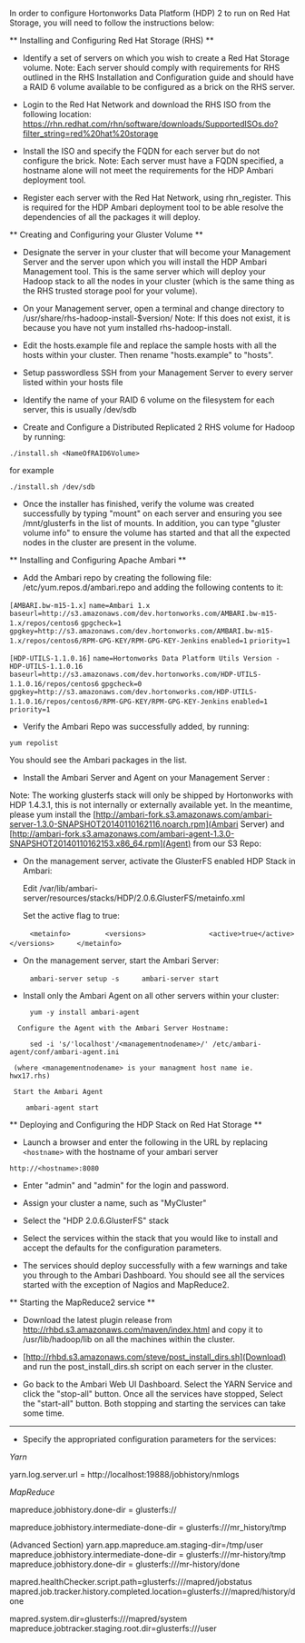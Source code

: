 In order to configure Hortonworks Data Platform (HDP) 2 to run on Red Hat Storage, you will need to follow the instructions below:

** Installing and Configuring Red Hat Storage (RHS) **

* Identify a set of servers on which you wish to create a Red Hat Storage volume. Note: Each server should comply with requirements for RHS outlined in the RHS Installation and Configuration guide and should have a RAID 6 volume available to be configured as a brick on the RHS server.

* Login to the Red Hat Network and download the RHS ISO from the following location: 
https://rhn.redhat.com/rhn/software/downloads/SupportedISOs.do?filter_string=red%20hat%20storage

* Install the ISO and specify the FQDN for each server but do not configure the brick. Note: Each server must have a FQDN specified, a hostname alone will not meet the requirements for the HDP Ambari deployment tool.

* Register each server with the Red Hat Network, using rhn_register. This is required for the HDP Ambari deployment tool to be able resolve the dependencies of all the packages it will deploy.

** Creating and Configuring your Gluster Volume **

* Designate the server in your cluster that will become your Management Server and the server upon which you will install the HDP Ambari Management tool. This is the same server which will deploy your Hadoop stack to all the nodes in your cluster (which is the same thing as the RHS trusted storage pool for your volume).

* On your Management server, open a terminal and change directory to /usr/share/rhs-hadoop-install-$version/   Note: If this does not exist, it is because you have not yum installed rhs-hadoop-install. 

* Edit the hosts.example file and replace the sample hosts with all the hosts within your cluster. Then rename "hosts.example" to "hosts".

* Setup passwordless SSH from your Management Server to every server listed within your hosts file

* Identify the name of your RAID 6 volume on the filesystem for each server, this is usually /dev/sdb

* Create and Configure a Distributed Replicated 2 RHS volume for Hadoop by running:

`./install.sh <NameOfRAID6Volume>`

for example

`./install.sh /dev/sdb`

* Once the installer has finished, verify the volume was created successfully by typing "mount" on each server and ensuring you see /mnt/glusterfs in the list of mounts. In addition, you can type "gluster volume info" to ensure the volume has started and that all the expected nodes in the cluster are present in the volume.

** Installing and Configuring Apache Ambari **

* Add the Ambari repo by creating the following file: /etc/yum.repos.d/ambari.repo and adding the following contents to it:
		
`[AMBARI.bw-m15-1.x]`
`name=Ambari 1.x`
`baseurl=http://s3.amazonaws.com/dev.hortonworks.com/AMBARI.bw-m15-1.x/repos/centos6`
`gpgcheck=1`
`gpgkey=http://s3.amazonaws.com/dev.hortonworks.com/AMBARI.bw-m15-1.x/repos/centos6/RPM-GPG-KEY/RPM-GPG-KEY-Jenkins`
`enabled=1`
`priority=1`
		
`[HDP-UTILS-1.1.0.16]`
`name=Hortonworks Data Platform Utils Version - HDP-UTILS-1.1.0.16`
`baseurl=http://s3.amazonaws.com/dev.hortonworks.com/HDP-UTILS-1.1.0.16/repos/centos6`
`gpgcheck=0`
`gpgkey=http://s3.amazonaws.com/dev.hortonworks.com/HDP-UTILS-1.1.0.16/repos/centos6/RPM-GPG-KEY/RPM-GPG-KEY-Jenkins`
`enabled=1`
`priority=1`

* Verify the Ambari Repo was successfully added, by running:

`yum repolist` 

   You should see the Ambari packages in the list.

* Install the Ambari Server and Agent on your Management Server :    

Note: The working glusterfs stack will only be shipped by Hortonworks with HDP 1.4.3.1, this is not internally or externally available yet. In the meantime, please yum install the [http://ambari-fork.s3.amazonaws.com/ambari-server-1.3.0-SNAPSHOT20140110162116.noarch.rpm](Ambari Server) and [http://ambari-fork.s3.amazonaws.com/ambari-agent-1.3.0-SNAPSHOT20140110162153.x86_64.rpm](Agent) from our S3 Repo:

* On the management server, activate the GlusterFS enabled HDP Stack in Ambari:

   Edit /var/lib/ambari-server/resources/stacks/HDP/2.0.6.GlusterFS/metainfo.xml

   Set the active flag to true:
     
`     <metainfo>`
`        <versions>`
`               <active>true</active>`
`         </versions>`
`     </metainfo>`

* On the management server, start the Ambari Server:

`     ambari-server setup -s`
`     ambari-server start`


*  Install only the Ambari Agent on all other servers within your cluster:

`     yum -y install ambari-agent`

      Configure the Agent with the Ambari Server Hostname: 

`     sed -i 's/'localhost'/<managementnodename>/' /etc/ambari-agent/conf/ambari-agent.ini`

     (where <managementnodename> is your managment host name ie. hwx17.rhs)

     Start the Ambari Agent 
 
`    ambari-agent start`


** Deploying and Configuring the HDP Stack on Red Hat Storage **


* Launch a browser and enter the following in the URL by replacing `<hostname>` with the hostname of your ambari server 

`http://<hostname>:8080`

* Enter "admin" and "admin" for the login and password.

* Assign your cluster a name, such as "MyCluster"

* Select the "HDP 2.0.6.GlusterFS" stack

* Select the services within the stack that you would like to install and accept the defaults for the configuration parameters.

* The services should deploy successfully with a few warnings and take you through to the Ambari Dashboard. You should see all the services started with the exception of Nagios and MapReduce2.

** Starting the MapReduce2 service **

* Download the latest plugin release from http://rhbd.s3.amazonaws.com/maven/index.html and copy it to /usr/lib/hadoop/lib on all the machines within the cluster.

* [http://rhbd.s3.amazonaws.com/steve/post_install_dirs.sh](Download) and run the post_install_dirs.sh script on each server in the cluster.

* Go back to the Ambari Web UI Dashboard. Select the YARN Service and click the "stop-all" button. Once all the services have stopped, Select the "start-all" button. Both stopping and starting the services can take some time.



------------------


* Specify the appropriated configuration parameters for the services:

_Yarn_

yarn.log.server.url = http://localhost:19888/jobhistory/nmlogs

_MapReduce_

mapreduce.jobhistory.done-dir = glusterfs://

mapreduce.jobhistory.intermediate-done-dir = glusterfs:///mr_history/tmp

(Advanced Section)
yarn.app.mapreduce.am.staging-dir=/tmp/user
mapreduce.jobhistory.intermediate-done-dir = glusterfs:///mr-history/tmp
mapreduce.jobhistory.done-dir = glusterfs:///mr-history/done

mapred.healthChecker.script.path=glusterfs:///mapred/jobstatus
mapred.job.tracker.history.completed.location=glusterfs:///mapred/history/done

mapred.system.dir=glusterfs:///mapred/system
mapreduce.jobtracker.staging.root.dir=glusterfs:///user
